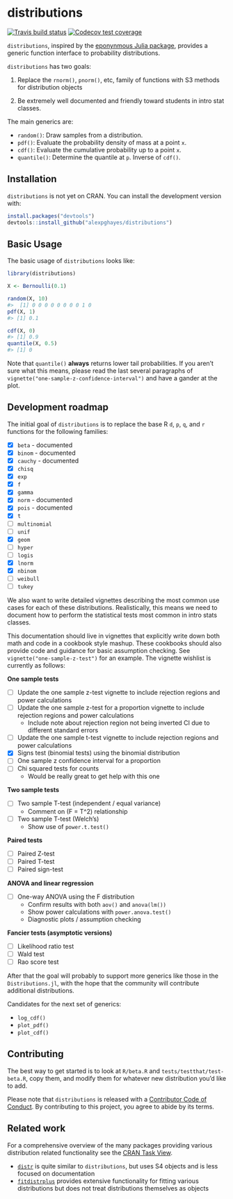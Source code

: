 
<!-- README.md is generated from README.Rmd. Please edit that file -->

# distributions

<!-- badges: start -->

[![Travis build
status](https://travis-ci.org/alexpghayes/distributions.svg?branch=master)](https://travis-ci.org/alexpghayes/distributions)
[![Codecov test
coverage](https://codecov.io/gh/alexpghayes/distributions/branch/master/graph/badge.svg)](https://codecov.io/gh/alexpghayes/distributions?branch=master)
<!-- badges: end -->

`distributions`, inspired by the [eponynmous Julia
package](https://github.com/JuliaStats/Distributions.jl), provides a
generic function interface to probability distributions.

`distributions` has two goals:

1.  Replace the `rnorm()`, `pnorm()`, etc, family of functions with S3
    methods for distribution objects

2.  Be extremely well documented and friendly toward students in intro
    stat classes.

The main generics are:

  - `random()`: Draw samples from a distribution.
  - `pdf()`: Evaluate the probability density of mass at a point `x`.
  - `cdf()`: Evaluate the cumulative probability up to a point `x`.
  - `quantile()`: Determine the quantile at `p`. Inverse of `cdf()`.

## Installation

`distributions` is not yet on CRAN. You can install the development
version with:

``` r
install.packages("devtools")
devtools::install_github("alexpghayes/distributions")
```

## Basic Usage

The basic usage of `distributions` looks like:

``` r
library(distributions)

X <- Bernoulli(0.1)

random(X, 10)
#>  [1] 0 0 0 0 0 0 0 0 1 0
pdf(X, 1)
#> [1] 0.1

cdf(X, 0)
#> [1] 0.9
quantile(X, 0.5)
#> [1] 0
```

Note that `quantile()` **always** returns lower tail probabilities. If
you aren’t sure what this means, please read the last several paragraphs
of `vignette("one-sample-z-confidence-interval")` and have a gander at
the plot.

## Development roadmap

The initial goal of `distributions` is to replace the base R `d`, `p`,
`q`, and `r` functions for the following families:

  - [x] `beta` - documented
  - [x] `binom` - documented
  - [x] `cauchy` - documented
  - [x] `chisq`
  - [x] `exp`
  - [x] `f`
  - [x] `gamma`
  - [x] `norm` - documented
  - [x] `pois` - documented
  - [x] `t`
  - [ ] `multinomial`
  - [ ] `unif`
  - [x] `geom`
  - [ ] `hyper`
  - [ ] `logis`
  - [x] `lnorm`
  - [x] `nbinom`
  - [ ] `weibull`
  - [ ] `tukey`

We also want to write detailed vignettes describing the most common use
cases for each of these distributions. Realistically, this means we need
to document how to perform the statistical tests most common in intro
stats classes.

This documentation should live in vignettes that explicitly write down
both math and code in a cookbook style mashup. These cookbooks should
also provide code and guidance for basic assumption checking. See
`vignette("one-sample-z-test")` for an example. The vignette wishlist is
currently as follows:

**One sample tests**

  - [ ] Update the one sample z-test vignette to include rejection
    regions and power calculations
  - [ ] Update the one sample z-test for a proportion vignette to
    include rejection regions and power calculations
      - Include note about rejection region not being inverted CI due to
        different standard errors
  - [ ] Update the one sample t-test vignette to include rejection
    regions and power calculations
  - [x] Signs test (binomial tests) using the binomial distribution
  - [ ] One sample z confidence interval for a proportion
  - [ ] Chi squared tests for counts
      - Would be really great to get help with this one

**Two sample tests**

  - [ ] Two sample T-test (independent / equal variance)
      - Comment on \(F = T^2\) relationship
  - [ ] Two sample T-test (Welch’s)
      - Show use of `power.t.test()`

**Paired tests**

  - [ ] Paired Z-test
  - [ ] Paired T-test
  - [ ] Paired sign-test

**ANOVA and linear regression**

  - [ ] One-way ANOVA using the F distribution
      - Confirm results with both `aov()` and `anova(lm())`
      - Show power calculations with `power.anova.test()`
      - Diagnostic plots / assumption checking

**Fancier tests (asymptotic versions)**

  - [ ] Likelihood ratio test
  - [ ] Wald test
  - [ ] Rao score test

After that the goal will probably to support more generics like those in
the `Distributions.jl`, with the hope that the community will contribute
additional distributions.

Candidates for the next set of generics:

  - `log_cdf()`
  - `plot_pdf()`
  - `plot_cdf()`

## Contributing

The best way to get started is to look at `R/beta.R` and
`tests/testthat/test-beta.R`, copy them, and modify them for whatever
new distribution you’d like to add.

Please note that `distributions` is released with a [Contributor Code of
Conduct](.github/CODE_OF_CONDUCT.md). By contributing to this project,
you agree to abide by its terms.

## Related work

For a comprehensive overview of the many packages providing various
distribution related functionality see the [CRAN Task
View](https://cran.r-project.org/web/views/Distributions.html).

  - [`distr`](http://distr.r-forge.r-project.org/) is quite similar to
    `distributions`, but uses S4 objects and is less focused on
    documentation
  - [`fitdistrplus`](https://cran.r-project.org/web/packages/fitdistrplus/index.html)
    provides extensive functionality for fitting various distributions
    but does not treat distributions themselves as objects
